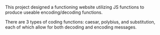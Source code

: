 This project designed a functioning website utilizing JS functions to produce useable encoding/decoding functions.

There are 3 types of coding functions: caesar, polybius, and substitution, each of which allow for both decoding and encoding messages.
